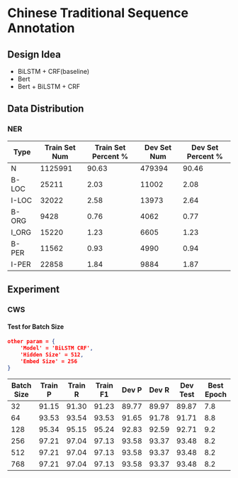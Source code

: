 # Chinese Traditional Sequence Annotation

## Design Idea

- BiLSTM + CRF(baseline)
- Bert
- Bert + BiLSTM + CRF

## Data Distribution

### NER

| Type  | Train Set Num | Train Set Percent % | Dev Set Num | Dev Set Percent % |
| ----- | ------------- | ------------------- | ----------- | ----------------- |
| N     | 1125991       | 90.63               | 479394      | 90.46             |
| B-LOC | 25211         | 2.03                | 11002       | 2.08              |
| I-LOC | 32022         | 2.58                | 13973       | 2.64              |
| B-ORG | 9428          | 0.76                | 4062        | 0.77              |
| I_ORG | 15220         | 1.23                | 6605        | 1.23              |
| B-PER | 11562         | 0.93                | 4990        | 0.94              |
| I-PER | 22858         | 1.84                | 9884        | 1.87              |

## Experiment

### CWS

#### Test for Batch Size

```json
other param = {
    'Model' = 'BiLSTM CRF',
    'Hidden Size' = 512,
    'Embed Size' = 256
}
```

| Batch Size | Train P | Train R | Train F1 | Dev P | Dev R | Dev Test | Best Epoch |
| ---------- | ------- | ------- | -------- | ----- | ----- | -------- | ---------- |
| 32         | 91.15   | 91.30   | 91.23    | 89.77 | 89.97 | 89.87    | 7.8        |
| 64         | 93.53   | 93.54   | 93.53    | 91.65 | 91.78 | 91.71    | 8.8        |
| 128        | 95.34   | 95.15   | 95.24    | 92.83 | 92.59 | 92.71    | 9.2        |
| 256        | 97.21   | 97.04   | 97.13    | 93.58 | 93.37 | 93.48    | 8.2        |
| 512        | 97.21   | 97.04   | 97.13    | 93.58 | 93.37 | 93.48    | 8.2        |
| 768        | 97.21   | 97.04   | 97.13    | 93.58 | 93.37 | 93.48    | 8.2        |
